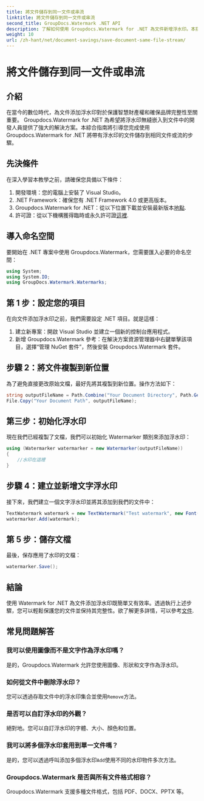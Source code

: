 ```yaml
---
title: 將文件儲存到同一文件或串流
linktitle: 將文件儲存到同一文件或串流
second_title: GroupDocs.Watermark .NET API
description: 了解如何使用 Groupdocs.Watermark for .NET 為文件新增浮水印。本指南提供了確保文件保護和完整性的說明。
weight: 10
url: /zh-hant/net/document-savings/save-document-same-file-stream/
---
```


# 將文件儲存到同一文件或串流

## 介紹
在當今的數位時代，為文件添加浮水印對於保護智慧財產權和確保品牌完整性至關重要。 Groupdocs.Watermark for .NET 為希望將浮水印無縫嵌入到文件中的開發人員提供了強大的解決方案。本綜合指南將引導您完成使用 Groupdocs.Watermark for .NET 將帶有浮水印的文件儲存到相同文件或流的步驟。
## 先決條件
在深入學習本教學之前，請確保您具備以下條件：
1. 開發環境：您的電腦上安裝了 Visual Studio。
2. .NET Framework：確保您有 .NET Framework 4.0 或更高版本。
3.  Groupdocs.Watermark for .NET：從以下位置下載並安裝最新版本[地點](https://releases.groupdocs.com/Watermark/net/).
4. 許可證：從以下機構獲得臨時或永久許可證[這裡](https://purchase.groupdocs.com/temporary-license/).
## 導入命名空間
要開始在 .NET 專案中使用 Groupdocs.Watermark，您需要匯入必要的命名空間：
```csharp
using System;
using System.IO;
using GroupDocs.Watermark.Watermarks;
```
## 第 1 步：設定您的項目
在向文件添加浮水印之前，我們需要設定 .NET 項目。就是這樣：
1. 建立新專案：開啟 Visual Studio 並建立一個新的控制台應用程式。
2. 新增 Groupdocs.Watermark 參考：在解決方案資源管理器中右鍵單擊該項目，選擇“管理 NuGet 套件”，然後安裝 Groupdocs.Watermark 套件。
## 步驟 2：將文件複製到新位置
為了避免直接更改原始文檔，最好先將其複製到新位置。操作方法如下：
```csharp
string outputFileName = Path.Combine("Your Document Directory", Path.GetFileName("Your Document Path"));
File.Copy("Your Document Path", outputFileName);
```
## 第三步：初始化浮水印
現在我們已經複製了文檔，我們可以初始化 Watermarker 類別來添加浮水印：
```csharp
using (Watermarker watermarker = new Watermarker(outputFileName))
{
    //水印在這裡
}
```
## 步驟 4：建立並新增文字浮水印
接下來，我們建立一個文字浮水印並將其添加到我們的文件中：
```csharp
TextWatermark watermark = new TextWatermark("Test watermark", new Font("Arial", 12));
watermarker.Add(watermark);
```
## 第 5 步：儲存文檔
最後，保存應用了水印的文檔：
```csharp
watermarker.Save();
```
## 結論
使用 Watermark for .NET 為文件添加浮水印既簡單又有效率。透過執行上述步驟，您可以輕鬆保護您的文件並保持其完整性。欲了解更多詳情，可以參考[文件](https://tutorials.groupdocs.com/Watermark/net/).
## 常見問題解答
### 我可以使用圖像而不是文字作為浮水印嗎？
是的，Groupdocs.Watermark 允許您使用圖像、形狀和文字作為浮水印。
### 如何從文件中刪除浮水印？
您可以透過存取文件中的浮水印集合並使用`Remove`方法。
### 是否可以自訂浮水印的外觀？
絕對地。您可以自訂浮水印的字體、大小、顏色和位置。
### 我可以將多個浮水印套用到單一文件嗎？
是的，您可以透過呼叫添加多個浮水印`Add`使用不同的水印物件多次方法。
### Groupdocs.Watermark 是否與所有文件格式相容？
Groupdocs.Watermark 支援多種文件格式，包括 PDF、DOCX、PPTX 等。
